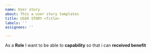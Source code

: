 ```yaml
---
name: User story
about: This a user story templates
title: USER STORY <Title>
labels: ''
assignees: ''

---
```


As a **Role** I want to be able to **capability** so that i can **received benefit**
